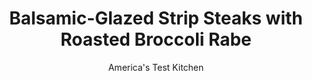 ---
layout: ../../layouts/MarkdownPostLayout.astro
title: Balsamic-Glazed Strip Steaks with Roasted Broccoli Rabe
author: America's Test Kitchen
pubDate: 2023-03-15
description: "We wanted a steakhouse-quality dinner in under 30 minutes. This recipe delivered."
image_url: https://res.cloudinary.com/hksqkdlah/image/upload/ar_1:1,c_fill,dpr_2.0,f_auto,fl_lossy.progressive.strip_profile,g_faces:auto,q_auto:low,w_344/40293_sfs-balsamicglazedstripsteaksroastedbroccolirabe-11
tags: ["Main Courses","Beef","Vegetables","Weeknight"]
calories: 
protein: 
carbohydrates: 
fats: 
fiber: 
ingredients: ["2 (1-pound), strip steaks, 1 inch thick, trimmed and halved crosswise",", Salt and pepper","5 tablespoons, extra-virgin olive oil","1 1/2 pounds, broccoli rabe, trimmed","2 teaspoons, sugar","3 , shallots, sliced into thin rounds","1/3 cup, balsamic vinegar","2 tablespoons, unsalted butter"]
serves: 4
time: "30 minutes"
instructions: ["Adjust oven rack to lowest position and heat oven to 450 degrees. Pat steaks dry with paper towels and season with salt and pepper. Heat 1 tablespoon oil in 12-inch skillet over medium-high heat until just smoking. Cook steaks until well browned and meat registers 125 degrees (for medium-rare), 3 to 5 minutes per side. Transfer to plate, tent with foil, and let rest while finishing sauce and broccoli rabe.","Meanwhile, toss broccoli rabe with sugar, 1 teaspoon salt, ¼ teaspoon pepper, and 3 tablespoons oil on rimmed baking sheet. Roast until tender, about 10 minutes.","Add remaining 1 tablespoon oil to now-empty skillet and heat over medium-high heat until shimmering. Add shallots and ⅛ teaspoon salt and cook until beginning to soften, about 1 minute. Add vinegar, scraping up any browned bits, and cook until slightly thickened, about 1 minute. Off heat, whisk in butter. Serve steaks with sauce and broccoli rabe."]
nutrition: undefined
notes: "Adding a little sugar to the broccoli rabe before roasting balances its natural bitterness."
---